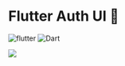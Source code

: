 # Flutter Auth UI 💊

![flutter](https://img.shields.io/badge/Flutter-Framework-green?logo=flutter)
![Dart](https://img.shields.io/badge/Dart-Language-blue?logo=dart)


<img src="https://github.com/hussenMk/flutter_ecommerce_app_ui/assets/82022968/636ab99e-8bb1-43a4-97a7-85d8da2da4a6" />




